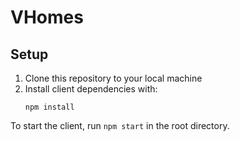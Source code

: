# VHomes
## Setup
1. Clone this repository to your local machine
2. Install client dependencies with:
    ```
    npm install
    ```
    
To start the client, run ```npm start``` in the root directory.
